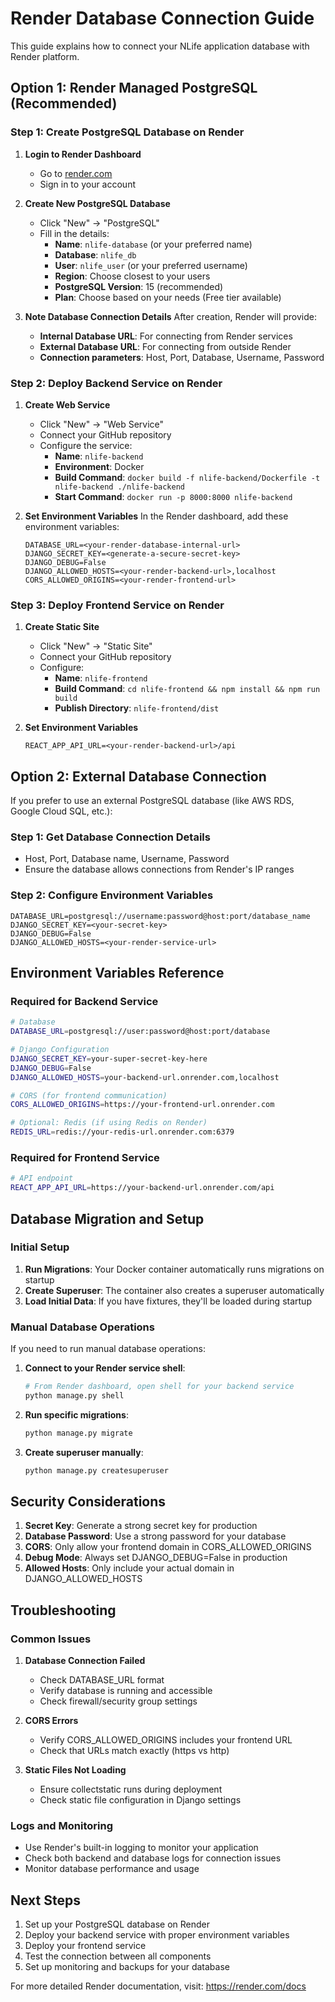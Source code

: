# Render Database Connection Guide

This guide explains how to connect your NLife application database with Render platform.

## Option 1: Render Managed PostgreSQL (Recommended)

### Step 1: Create PostgreSQL Database on Render

1. **Login to Render Dashboard**
   - Go to [render.com](https://render.com)
   - Sign in to your account

2. **Create New PostgreSQL Database**
   - Click "New" → "PostgreSQL"
   - Fill in the details:
     - **Name**: `nlife-database` (or your preferred name)
     - **Database**: `nlife_db`
     - **User**: `nlife_user` (or your preferred username)
     - **Region**: Choose closest to your users
     - **PostgreSQL Version**: 15 (recommended)
     - **Plan**: Choose based on your needs (Free tier available)

3. **Note Database Connection Details**
   After creation, Render will provide:
   - **Internal Database URL**: For connecting from Render services
   - **External Database URL**: For connecting from outside Render
   - **Connection parameters**: Host, Port, Database, Username, Password

### Step 2: Deploy Backend Service on Render

1. **Create Web Service**
   - Click "New" → "Web Service"
   - Connect your GitHub repository
   - Configure the service:
     - **Name**: `nlife-backend`
     - **Environment**: Docker
     - **Build Command**: `docker build -f nlife-backend/Dockerfile -t nlife-backend ./nlife-backend`
     - **Start Command**: `docker run -p 8000:8000 nlife-backend`

2. **Set Environment Variables**
   In the Render dashboard, add these environment variables:
   ```
   DATABASE_URL=<your-render-database-internal-url>
   DJANGO_SECRET_KEY=<generate-a-secure-secret-key>
   DJANGO_DEBUG=False
   DJANGO_ALLOWED_HOSTS=<your-render-backend-url>,localhost
   CORS_ALLOWED_ORIGINS=<your-render-frontend-url>
   ```

### Step 3: Deploy Frontend Service on Render

1. **Create Static Site**
   - Click "New" → "Static Site"
   - Connect your GitHub repository
   - Configure:
     - **Name**: `nlife-frontend`
     - **Build Command**: `cd nlife-frontend && npm install && npm run build`
     - **Publish Directory**: `nlife-frontend/dist`

2. **Set Environment Variables**
   ```
   REACT_APP_API_URL=<your-render-backend-url>/api
   ```

## Option 2: External Database Connection

If you prefer to use an external PostgreSQL database (like AWS RDS, Google Cloud SQL, etc.):

### Step 1: Get Database Connection Details
- Host, Port, Database name, Username, Password
- Ensure the database allows connections from Render's IP ranges

### Step 2: Configure Environment Variables
```
DATABASE_URL=postgresql://username:password@host:port/database_name
DJANGO_SECRET_KEY=<your-secret-key>
DJANGO_DEBUG=False
DJANGO_ALLOWED_HOSTS=<your-render-service-url>
```

## Environment Variables Reference

### Required for Backend Service
```bash
# Database
DATABASE_URL=postgresql://user:password@host:port/database

# Django Configuration
DJANGO_SECRET_KEY=your-super-secret-key-here
DJANGO_DEBUG=False
DJANGO_ALLOWED_HOSTS=your-backend-url.onrender.com,localhost

# CORS (for frontend communication)
CORS_ALLOWED_ORIGINS=https://your-frontend-url.onrender.com

# Optional: Redis (if using Redis on Render)
REDIS_URL=redis://your-redis-url.onrender.com:6379
```

### Required for Frontend Service
```bash
# API endpoint
REACT_APP_API_URL=https://your-backend-url.onrender.com/api
```

## Database Migration and Setup

### Initial Setup
1. **Run Migrations**: Your Docker container automatically runs migrations on startup
2. **Create Superuser**: The container also creates a superuser automatically
3. **Load Initial Data**: If you have fixtures, they'll be loaded during startup

### Manual Database Operations
If you need to run manual database operations:

1. **Connect to your Render service shell**:
   ```bash
   # From Render dashboard, open shell for your backend service
   python manage.py shell
   ```

2. **Run specific migrations**:
   ```bash
   python manage.py migrate
   ```

3. **Create superuser manually**:
   ```bash
   python manage.py createsuperuser
   ```

## Security Considerations

1. **Secret Key**: Generate a strong secret key for production
2. **Database Password**: Use a strong password for your database
3. **CORS**: Only allow your frontend domain in CORS_ALLOWED_ORIGINS
4. **Debug Mode**: Always set DJANGO_DEBUG=False in production
5. **Allowed Hosts**: Only include your actual domain in DJANGO_ALLOWED_HOSTS

## Troubleshooting

### Common Issues

1. **Database Connection Failed**
   - Check DATABASE_URL format
   - Verify database is running and accessible
   - Check firewall/security group settings

2. **CORS Errors**
   - Verify CORS_ALLOWED_ORIGINS includes your frontend URL
   - Check that URLs match exactly (https vs http)

3. **Static Files Not Loading**
   - Ensure collectstatic runs during deployment
   - Check static file configuration in Django settings

### Logs and Monitoring
- Use Render's built-in logging to monitor your application
- Check both backend and database logs for connection issues
- Monitor database performance and usage

## Next Steps

1. Set up your PostgreSQL database on Render
2. Deploy your backend service with proper environment variables
3. Deploy your frontend service
4. Test the connection between all components
5. Set up monitoring and backups for your database

For more detailed Render documentation, visit: https://render.com/docs
